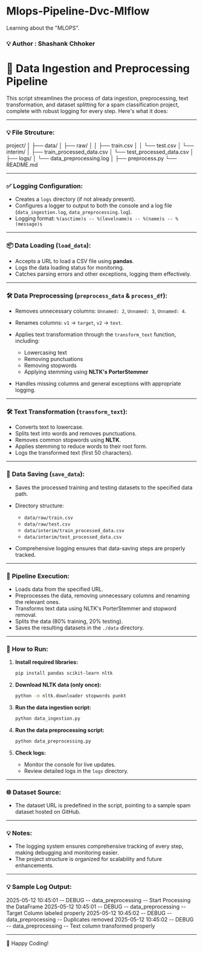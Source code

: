 # Mlops-Pipeline-Dvc-Mlflow
Learning about the "MLOPS".


### 💡 **Author : Shashank Chhoker**

# 🌟 Data Ingestion and Preprocessing Pipeline

This script streamlines the process of data ingestion, preprocessing, text transformation, and dataset splitting for a spam classification project, complete with robust logging for every step. Here's what it does:


---
### 💡 **File Strcuture:**

project/
│
├── data/
│   ├── raw/
│   │   ├── train.csv
│   │   └── test.csv
│   └── interim/
│       ├── train_processed_data.csv
│       └── test_processed_data.csv
│
├── logs/
│   └── data_preprocessing.log
│
├── preprocess.py
└── README.md

---

### ✅ **Logging Configuration:**

* Creates a `logs` directory (if not already present).
* Configures a logger to output to both the console and a log file (`data_ingestion.log`, `data_preprocessing.log`).
* Logging format: `%(asctime)s -- %(levelname)s -- %(name)s -- %(message)s`

---

### 📦 **Data Loading (`load_data`):**

* Accepts a URL to load a CSV file using **pandas**.
* Logs the data loading status for monitoring.
* Catches parsing errors and other exceptions, logging them effectively.

---

### 🛠️ **Data Preprocessing (`preprocess_data` & `process_df`):**

* Removes unnecessary columns: `Unnamed: 2`, `Unnamed: 3`, `Unnamed: 4`.
* Renames columns: `v1` → `target`, `v2` → `text`.
* Applies text transformation through the `transform_text` function, including:

  * Lowercasing text
  * Removing punctuations
  * Removing stopwords
  * Applying stemming using **NLTK's PorterStemmer**
* Handles missing columns and general exceptions with appropriate logging.

---

### 🛠️ **Text Transformation (`transform_text`):**

* Converts text to lowercase.
* Splits text into words and removes punctuations.
* Removes common stopwords using **NLTK**.
* Applies stemming to reduce words to their root form.
* Logs the transformed text (first 50 characters).

---

### 💾 **Data Saving (`save_data`):**

* Saves the processed training and testing datasets to the specified data path.
* Directory structure:

  * `data/raw/train.csv`
  * `data/raw/test.csv`
  * `data/interim/train_processed_data.csv`
  * `data/interim/test_processed_data.csv`
* Comprehensive logging ensures that data-saving steps are properly tracked.

---

### 🚀 **Pipeline Execution:**

* Loads data from the specified URL.
* Preprocesses the data, removing unnecessary columns and renaming the relevant ones.
* Transforms text data using NLTK's PorterStemmer and stopword removal.
* Splits the data (80% training, 20% testing).
* Saves the resulting datasets in the `./data` directory.

---

### 🔧 **How to Run:**

1. **Install required libraries:**

   ```bash
   pip install pandas scikit-learn nltk
   ```

2. **Download NLTK data (only once):**

   ```bash
   python -m nltk.downloader stopwords punkt
   ```

3. **Run the data ingestion script:**

   ```bash
   python data_ingestion.py
   ```

4. **Run the data preprocessing script:**

   ```bash
   python data_preprocessing.py
   ```

5. **Check logs:**

   * Monitor the console for live updates.
   * Review detailed logs in the `logs` directory.

---

### 🌐 **Dataset Source:**

* The dataset URL is predefined in the script, pointing to a sample spam dataset hosted on GitHub.

---

### 💡 **Notes:**

* The logging system ensures comprehensive tracking of every step, making debugging and monitoring easier.
* The project structure is organized for scalability and future enhancements.

---

### 💡 **Sample Log Output:**

2025-05-12 10:45:01 -- DEBUG -- data_preprocessing -- Start Processing the DataFrame
2025-05-12 10:45:01 -- DEBUG -- data_preprocessing -- Target Column labeled properly
2025-05-12 10:45:02 -- DEBUG -- data_preprocessing -- Duplicates removed
2025-05-12 10:45:02 -- DEBUG -- data_preprocessing -- Text column transformed properly

---

🚀 Happy Coding!




